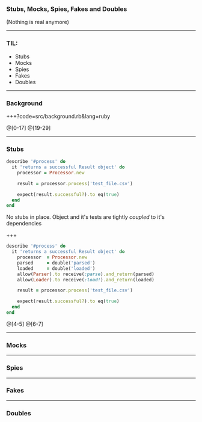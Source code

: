 ### Stubs, Mocks, Spies, Fakes and Doubles
(Nothing is real anymore)

---

### TIL:

- Stubs
- Mocks
- Spies
- Fakes
- Doubles

---

### Background

+++?code=src/background.rb&lang=ruby

@[0-17]
@[19-29]

---

### Stubs

```ruby
describe '#process' do
  it 'returns a successful Result object' do
    processor = Processor.new

    result = processor.process('test_file.csv')

    expect(result.successful?).to eq(true)
  end
end
```

No stubs in place. Object and it's tests are tightly _coupled_ to it's dependencies

+++

```ruby
describe '#process' do
  it 'returns a successful Result object' do
    processor  = Processor.new
    parsed     = double('parsed')
    loaded     = double('loaded')
    allow(Parser).to receive(:parse).and_return(parsed)
    allow(Loader).to receive(:load!).and_return(loaded)

    result = processor.process('test_file.csv')

    expect(result.successful?).to eq(true)
  end
end
```

@[4-5]
@[6-7]

---

### Mocks

---

### Spies

---

### Fakes

---

### Doubles
